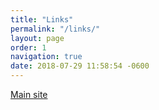 ```yaml
---
title: "Links"
permalink: "/links/"
layout: page
order: 1
navigation: true
date: 2018-07-29 11:58:54 -0600
---
```

[Main site](http://www.alexclaman.com)
